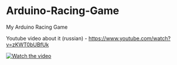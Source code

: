 # Arduino-Racing-Game
My Arduino Racing Game

Youtube video about it (russian) - https://www.youtube.com/watch?v=zKWT0bUBfUk

[![Watch the video](https://img.youtube.com/vi/zKWT0bUBfUk/maxresdefault.jpg)](https://www.youtube.com/watch?v=zKWT0bUBfUk)
